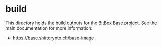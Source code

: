 # build

This directory holds the build outputs for the BitBox Base project. See the main documentation
for more information:

* https://base.shiftcrypto.ch/base-image